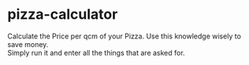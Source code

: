 # pizza-calculator
Calculate the Price per qcm of your Pizza. Use this knowledge wisely to save money.
<br>
Simply run it and enter all the things that are asked for.
